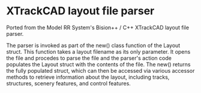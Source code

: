 # XTrackCAD layout file parser

Ported from the Model RR System's Bision++ / C++ XTrackCAD layout file parser.

The parser is invoked as part of the new() class function of the Layout 
struct. This function takes a layout filename as its only parameter. It
opens the file and procedes to parse the file and the parser's action code 
populates the Layout struct with the contents of the file.  The new()
returns the fully populated struct, which can then be accessed via various
accessor methods to retrieve information about the layout, including 
tracks, structures, scenery features, and control features.
